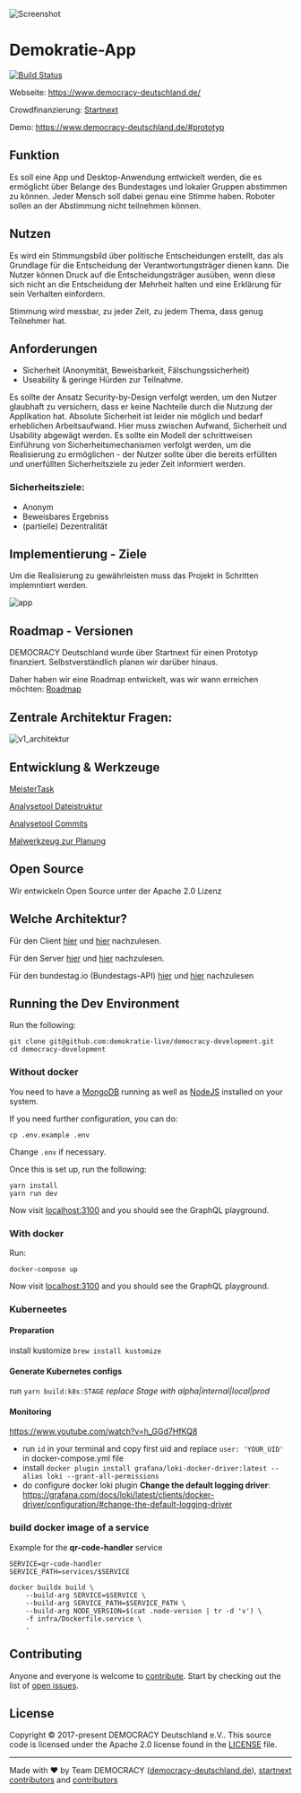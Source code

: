 ![Screenshot](https://www.democracy-deutschland.de/files/images/forfb2.png)

# Demokratie-App

[![Build Status](https://travis-ci.org/demokratie-live/democracy-development.svg?branch=master)](https://travis-ci.org/demokratie-live/democracy-development)

Webseite: https://www.democracy-deutschland.de/

Crowdfinanzierung: [Startnext](https://www.startnext.com/democracy)

Demo: https://www.democracy-deutschland.de/#prototyp

## Funktion

Es soll eine App und Desktop-Anwendung entwickelt werden, die es ermöglicht über Belange des Bundestages und lokaler Gruppen abstimmen zu können. Jeder Mensch soll dabei genau eine Stimme haben. Roboter sollen an der Abstimmung nicht teilnehmen können.

## Nutzen

Es wird ein Stimmungsbild über politische Entscheidungen erstellt, das als Grundlage für die Entscheidung der Verantwortungsträger dienen kann. Die Nutzer können Druck auf die Entscheidungsträger ausüben, wenn diese sich nicht an die Entscheidung der Mehrheit halten und eine Erklärung für sein Verhalten einfordern.

Stimmung wird messbar, zu jeder Zeit, zu jedem Thema, dass genug Teilnehmer hat.

## Anforderungen

- Sicherheit (Anonymität, Beweisbarkeit, Fälschungssicherheit)
- Useability & geringe Hürden zur Teilnahme.

Es sollte der Ansatz Security-by-Design verfolgt werden, um den Nutzer glaubhaft zu versichern, dass er keine Nachteile durch die Nutzung der Applikation hat. Absolute Sicherheit ist leider nie möglich und bedarf erheblichen Arbeitsaufwand. Hier muss zwischen Aufwand, Sicherheit und Usability abgewägt werden. Es sollte ein Modell der schrittweisen Einführung von Sicherheitsmechanismen verfolgt werden, um die Realisierung zu ermöglichen - der Nutzer sollte über die bereits erfüllten und unerfüllten Sicherheitsziele zu jeder Zeit informiert werden.

### Sicherheitsziele:

- Anonym
- Beweisbares Ergebniss
- (partielle) Dezentralität

## Implementierung - Ziele

Um die Realisierung zu gewährleisten muss das Projekt in Schritten implemntiert werden.

![app](https://github.com/demokratie-live/democracy-assets/blob/master/docu/api_structure_app.png)

## Roadmap - Versionen

DEMOCRACY Deutschland wurde über Startnext für einen Prototyp finanziert. Selbstverständlich planen wir darüber hinaus.

Daher haben wir eine Roadmap entwickelt, was wir wann erreichen möchten: [Roadmap](https://www.democracy-deutschland.de/#!engineering)

## Zentrale Architektur Fragen:

![v1_architektur](https://github.com/demokratie-live/democracy-assets/blob/master/diagram/Server-Client%20Architektur.png)

## Entwicklung & Werkzeuge

[MeisterTask](https://www.meistertask.com/app/project/p7zXoSfq/demokratie)

[Analysetool Dateistruktur](https://veniversum.me/git-visualizer/?owner=demokratie-live&repo=demokratie-app)

[Analysetool Commits](http://ghv.artzub.com/#repo=demokratie-app&climit=10000&user=demokratie-live)

[Malwerkzeug zur Planung](https://www.draw.io/)

## Open Source

Wir entwickeln Open Source unter der Apache 2.0 Lizenz

## Welche Architektur?

Für den Client [hier](https://github.com/demokratie-live/democracy-client/network/dependencies) und [hier](https://github.com/demokratie-live/democracy-client/blob/master/README.md) nachzulesen.

Für den Server [hier](https://github.com/demokratie-live/democracy-server/network/dependencies) und [hier](https://github.com/demokratie-live/democracy-server/blob/master/README.md) nachzulesen.

Für den bundestag.io (Bundestags-API) [hier](https://github.com/demokratie-live/bundestag.io/network/dependencies) und [hier](https://github.com/demokratie-live/bundestag.io/blob/master/README.md) nachzulesen

## Running the Dev Environment

Run the following:

```
git clone git@github.com:demokratie-live/democracy-development.git
cd democracy-development
```

### Without docker

You need to have a [MongoDB][mongo] running as well as [NodeJS][node] installed
on your system.

If you need further configuration, you can do:

```
cp .env.example .env
```

Change `.env` if necessary.

Once this is set up, run the following:

```
yarn install
yarn run dev
```

Now visit [localhost:3100][localhost] and you should see the GraphQL playground.

### With docker

Run:

```
docker-compose up
```

Now visit [localhost:3100][localhost] and you should see the GraphQL playground.

### Kuberneetes

#### Preparation

install kustomize `brew install kustomize`

#### Generate Kubernetes configs

run `yarn build:k8s:STAGE`
_replace Stage with alpha|internal|local|prod_

#### Monitoring

https://www.youtube.com/watch?v=h_GGd7HfKQ8

- run `id` in your terminal and copy first uid and replace `user: 'YOUR_UID'` in docker-compose.yml file
- install `docker plugin install grafana/loki-docker-driver:latest --alias loki --grant-all-permissions`
- do configure docker loki plugin **Change the default logging driver**: https://grafana.com/docs/loki/latest/clients/docker-driver/configuration/#change-the-default-logging-driver

### build docker image of a service

Example for the **qr-code-handler** service

```
SERVICE=qr-code-handler
SERVICE_PATH=services/$SERVICE

docker buildx build \
    --build-arg SERVICE=$SERVICE \
    --build-arg SERVICE_PATH=$SERVICE_PATH \
    --build-arg NODE_VERSION=$(cat .node-version | tr -d 'v') \
    -f infra/Dockerfile.service \
    .
```

## Contributing

Anyone and everyone is welcome to [contribute](https://github.com/demokratie-live/democracy-development/blob/master/CONTRIBUTE.md). Start by checking out the list of
[open issues](https://github.com/demokratie-live/democracy-development/issues).

## License

Copyright © 2017-present DEMOCRACY Deutschland e.V.. This source code is licensed under the Apache 2.0 license found in the
[LICENSE](https://github.com/demokratie-live/democracy-development/blob/master/LICENSE) file.

---

Made with ♥ by Team DEMOCRACY ([democracy-deutschland.de](https://www.democracy-deutschland.de)), [startnext contributors](https://www.startnext.com/democracy/unterstuetzer/) and [contributors](https://github.com/demokratie-live/democracy-development/graphs/contributors)

[node]: https://nodejs.org
[mongo]: https://www.mongodb.com/
[docker]: https://www.docker.com/
[localhost]: http://localhost:3100/
